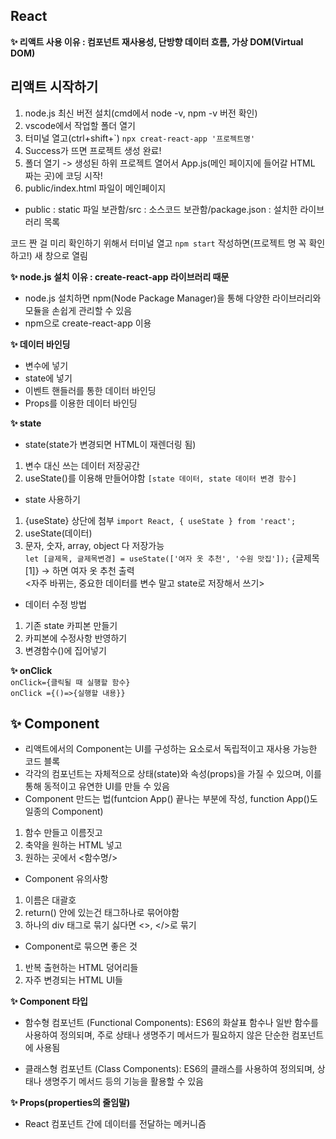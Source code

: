 ## React <br>
**✨ 리액트 사용 이유 : 컴포넌트 재사용성, 단방향 데이터 흐름, 가상 DOM(Virtual DOM)**

## **리액트 시작하기**
1. node.js 최신 버전 설치(cmd에서 node -v, npm -v 버전 확인)
2. vscode에서 작업할 폴더 열기
3. 터미널 열고(ctrl+shift+`) ```npx creat-react-app '프로젝트명'```
4. Success가 뜨면 프로젝트 생성 완료!
5. 폴더 열기 -> 생성된 하위 프로젝트 열어서 App.js(메인 페이지에 들어갈 HTML 짜는 곳)에 코딩 시작!
6. public/index.html 파일이 메인페이지
- public : static 파일 보관함/src : 소스코드 보관함/package.json : 설치한 라이브러리 목록

코드 짠 걸 미리 확인하기 위해서 터미널 열고 ```npm start``` 작성하면(프로젝트 명 꼭 확인하고!) 새 창으로 열림

**✨ node.js 설치 이유 : create-react-app 라이브러리 때문**
- node.js 설치하면 npm(Node Package Manager)을 통해 다양한 라이브러리와 모듈을 손쉽게 관리할 수 있음
- npm으로 create-react-app 이용
  
**✨ 데이터 바인딩**
- 변수에 넣기
- state에 넣기
- 이벤트 핸들러를 통한 데이터 바인딩
- Props를 이용한 데이터 바인딩

**✨ state** 
- state(state가 변경되면 HTML이 재렌더링 됨)
1. 변수 대신 쓰는 데이터 저장공간
2. useState()를 이용해 만들어야함 ```[state 데이터, state 데이터 변경 함수]```
- state 사용하기
1. {useState} 상단에 첨부 ```import React, { useState } from 'react';```
2. useState(데이터)
3. 문자, 숫자, array, object 다 저장가능 <br>
```let [글제목, 글제목변경] = useState(['여자 옷 추천', '수원 맛집']);```
{글제목[1]} -> 하면 여자 옷 추천 출력 <br>
<자주 바뀌는, 중요한 데이터를 변수 말고 state로 저장해서 쓰기>
- 데이터 수정 방법
1. 기존 state 카피본 만들기
2. 카피본에 수정사항 반영하기
3. 변경함수()에 집어넣기

**✨ onClick** <br>
```onClick={클릭될 때 실행할 함수}``` <br>
```onClick ={()=>{실행할 내용}}```


## **✨ Component** <br>
- 리액트에서의 Component는 UI를 구성하는 요소로서 독립적이고 재사용 가능한 코드 블록
- 각각의 컴포넌트는 자체적으로 상태(state)와 속성(props)을 가질 수 있으며, 이를 통해 동적이고 유연한 UI를 만들 수 있음
- Component 만드는 법(funtcion App() 끝나는 부분에 작성, function App()도 일종의 Component)
1. 함수 만들고 이름짓고
2. 축약을 원하는 HTML 넣고
3. 원하는 곳에서 <함수명/>
- Component 유의사항
1. 이름은 대괄호
2. return() 안에 있는건 태그하나로 묶어야함
3. 하나의 div 태그로 묶기 싫다면 <>, </>로 묶기
- Component로 묶으면 좋은 것
1. 반복 출현하는 HTML 덩어리들
2. 자주 변경되는 HTML UI들


**✨ Component 타입**
- 함수형 컴포넌트 (Functional Components): ES6의 화살표 함수나 일반 함수를 사용하여 정의되며, 주로 상태나 생명주기 메서드가 필요하지 않은 단순한 컴포넌트에 사용됨

- 클래스형 컴포넌트 (Class Components): ES6의 클래스를 사용하여 정의되며, 상태나 생명주기 메서드 등의 기능을 활용할 수 있음

**✨ Props(properties의 줄임말)** <br>
-  React 컴포넌트 간에 데이터를 전달하는 메커니즘
